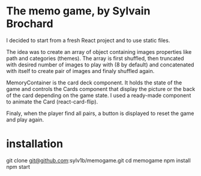 # The memo game, by Sylvain Brochard

I decided to start from a fresh React project and to use static files.

The idea was to create an array of object containing images properties like path and categories (themes).
The array is first shuffled, then truncated with desired number of images to play with (8 by default) and concatenated with itself to create pair of images and finaly shuffled again.

MemoryContainer is the card deck component. It holds the state of the game and controls the Cards component that display the picture or the back of the card depending on the game state. I used a ready-made component to animate the Card (react-card-flip).

Finaly, when the player find all pairs, a button is displayed to reset the game and play again.

# installation

git clone git@github.com:sylv1b/memogame.git
cd memogame
npm install
npm start
